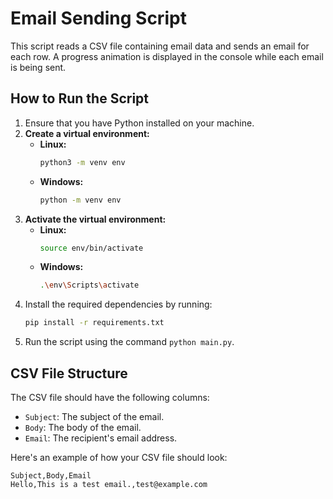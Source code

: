 # Email Sending Script

This script reads a CSV file containing email data and sends an email for each row. A progress animation is displayed in the console while each email is being sent.

## How to Run the Script

1. Ensure that you have Python installed on your machine.
2. **Create a virtual environment:**
   - **Linux:**
     ```bash
     python3 -m venv env
     ```
   - **Windows:**
     ```bash
     python -m venv env
     ```
3. **Activate the virtual environment:**
   - **Linux:**
     ```bash
     source env/bin/activate
     ```
   - **Windows:**
     ```bash
     .\env\Scripts\activate
     ```
4. Install the required dependencies by running:
   ```bash
   pip install -r requirements.txt

5. Run the script using the command `python main.py`.

## CSV File Structure

The CSV file should have the following columns:

- `Subject`: The subject of the email.
- `Body`: The body of the email.
- `Email`: The recipient's email address.

Here's an example of how your CSV file should look:

```csv
Subject,Body,Email
Hello,This is a test email.,test@example.com
